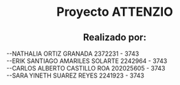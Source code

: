 <h1 align="center"> Proyecto ATTENZIO </h1>

<h2 align="center"> Realizado por: </h2>
<p>
--NATHALIA ORTIZ GRANADA 2372231 - 3743<br>
--ERIK SANTIAGO AMARILES SOLARTE 2242964 - 3743 <br>
--CARLOS ALBERTO CASTILLO ROA 202025605 - 3743<br>
--SARA YINETH SUAREZ REYES 2241923 - 3743 <br>
</p>
